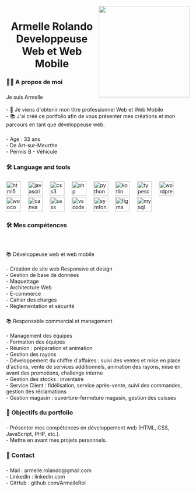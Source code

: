 <img align="right" height="250" src="https://wallpaperaccess.com/full/1338362.png"  />

###

<h1 align="center">Armelle Rolando <br>Developpeuse Web et Web Mobile</h1>

###

<h3 align="left">👩‍💻  A propos de moi</h3>

###

<p align="left">Je suis Armelle <br><br>- 🔭 Je viens d'obtenir mon titre professionnel Web et Web Mobile<br>- 📚 J'ai créé ce portfolio afin de vous présenter mes créations et mon parcours en tant que développeuse web.</p>

###

<p align="left">- Age : 33 ans<br>- De Art-sur-Meurthe<br>- Permis B - Véhicule</p>

###

<h3 align="left">🛠 Language and tools</h3>

###

<div align="left">
  <img src="https://cdn.jsdelivr.net/gh/devicons/devicon/icons/html5/html5-original.svg" height="40" alt="html5 logo"  />
  <img width="12" />
  <img src="https://cdn.jsdelivr.net/gh/devicons/devicon/icons/javascript/javascript-original.svg" height="40" alt="javascript logo"  />
  <img width="12" />
  <img src="https://cdn.jsdelivr.net/gh/devicons/devicon/icons/css3/css3-original.svg" height="40" alt="css3 logo"  />
  <img width="12" />
  <img src="https://cdn.jsdelivr.net/gh/devicons/devicon/icons/php/php-original.svg" height="40" alt="php logo"  />
  <img width="12" />
  <img src="https://cdn.jsdelivr.net/gh/devicons/devicon/icons/python/python-original.svg" height="40" alt="python logo"  />
  <img width="12" />
  <img src="https://cdn.jsdelivr.net/gh/devicons/devicon/icons/kotlin/kotlin-original.svg" height="40" alt="kotlin logo"  />
  <img width="12" />
  <img src="https://cdn.jsdelivr.net/gh/devicons/devicon/icons/typescript/typescript-original.svg" height="40" alt="typescript logo"  />
  <img width="12" />
  <img src="https://cdn.jsdelivr.net/gh/devicons/devicon/icons/wordpress/wordpress-original.svg" height="40" alt="wordpress logo"  />
  <img width="12" />
  <img src="https://cdn.jsdelivr.net/gh/devicons/devicon/icons/woocommerce/woocommerce-original.svg" height="40" alt="woocommerce logo"  />
  <img width="12" />
  <img src="https://cdn.jsdelivr.net/gh/devicons/devicon/icons/canva/canva-original.svg" height="40" alt="canva logo"  />
  <img width="12" />
  <img src="https://cdn.jsdelivr.net/gh/devicons/devicon/icons/sass/sass-original.svg" height="40" alt="sass logo"  />
  <img width="12" />
  <img src="https://cdn.jsdelivr.net/gh/devicons/devicon/icons/vscode/vscode-original.svg" height="40" alt="vscode logo"  />
  <img width="12" />
  <img src="https://cdn.jsdelivr.net/gh/devicons/devicon/icons/symfony/symfony-original.svg" height="40" alt="symfony logo"  />
  <img width="12" />
  <img src="https://cdn.jsdelivr.net/gh/devicons/devicon/icons/figma/figma-original.svg" height="40" alt="figma logo"  />
  <img width="12" />
  <img src="https://cdn.jsdelivr.net/gh/devicons/devicon/icons/mysql/mysql-original.svg" height="40" alt="mysql logo"  />
</div>

###

<h3 align="left">🛠 Mes compétences</h3>

###

<br clear="both">

<p align="left">📚 Développeuse web  et web mobile<br><br>- Création de site web Responsive et design<br>- Gestion de base de données<br>- Maquettage<br>- Architecture Web<br>- E-commerce<br>- Cahier des charges<br>- Réglementation et sécurité</p>

###

<p align="left">📚 Responsable commercial et management <br><br>- Management des équipes<br>- Formation des équipes<br>- Réunion : préparation et animation<br>- Gestion des rayons<br>- Développement du chiffre d'affaires : suivi des ventes et mise en place d'actions, vente de services additionnels, animation des rayons, mise en avant des promotions, challenge interne<br>- Gestion des stocks : inventaire<br>- Service Client : fidélisation, service après-vente, suivi des commandes, gestion des réclamations<br>- Gestion magasin : ouverture-fermeture magasin, gestion des caisses</p>

###

<h3 align="left">🎯 Objectifs du portfolio</h3>

###

<p align="left">- Présenter mes compétences en développement web (HTML, CSS, JavaScript, PHP, etc.).<br>- Mettre en avant mes projets personnels.</p>

###

<h3 align="left">📧 Contact</h3>

###

<p align="left">- Mail : armelle.rolando@gmail.com<br>- LinkedIn : linkedin.com<br>- GitHub : github.com/ArmelleRol</p>

###
